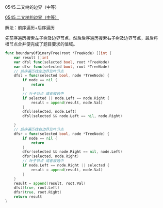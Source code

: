 0545.二叉树的边界（中等）

[0545.二叉树的边界（中等）](https://leetcode.cn/problems/boundary-of-binary-tree/)



解法：前序遍历+后序遍历



先前序遍历搜索左子树及边界节点，然后后序遍历搜索右子树及边界节点，最后将根节点合并便完成了题目要求的值域。



```go
func boundaryOfBinaryTree(root *TreeNode) []int {
	var result []int
	var dfsl func(selected bool, root *TreeNode)
	var dfsr func(selected bool, root *TreeNode)
	// 前序遍历找左边界及叶节点
	dfsl = func(selected bool, node *TreeNode) {
		if node == nil {
			return
		}
		// 叶子节点 或者被选中
		if selected || node.Left == node.Right {
			result = append(result, node.Val)
		}
		dfsl(selected, node.Left)
		dfsl(selected && node.Left == nil, node.Right)

	}
	// 后序遍历找右边界及叶节点
	dfsr = func(selected bool, node *TreeNode) {
		if node == nil {
			return
		}
		dfsr(selected && node.Right == nil, node.Left)
		dfsr(selected, node.Right)
		// 叶子节点 或者被选中
		if node.Left == node.Right || selected {
			result = append(result, node.Val)
		}
	}
	result = append(result, root.Val)
	dfsl(true, root.Left)
	dfsr(true, root.Right)
	return result
}
```
